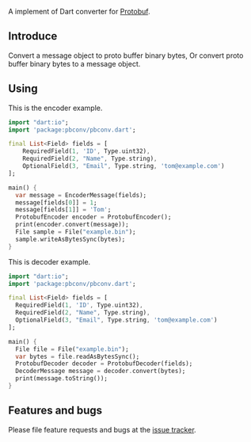 A implement of Dart converter for [Protobuf](https://developers.google.com/protocol-buffers/).

## Introduce
Convert a message object to proto buffer binary bytes, Or convert proto buffer binary bytes to a message object.

## Using

This is the encoder example.
```dart
import "dart:io";
import 'package:pbconv/pbconv.dart';

final List<Field> fields = [
    RequiredField(1, 'ID', Type.uint32),
    RequiredField(2, "Name", Type.string),
    OptionalField(3, "Email", Type.string, 'tom@example.com')
];

main() {
  var message = EncoderMessage(fields);
  message[fields[0]] = 1;
  message[fields[1]] = 'Tom';
  ProtobufEncoder encoder = ProtobufEncoder();
  print(encoder.convert(message));
  File sample = File("example.bin");
  sample.writeAsBytesSync(bytes);
}
```

This is decoder example.
```dart
import "dart:io";
import 'package:pbconv/pbconv.dart';

final List<Field> fields = [
  RequiredField(1, 'ID', Type.uint32),
  RequiredField(2, "Name", Type.string),
  OptionalField(3, "Email", Type.string, 'tom@example.com')
];

main() {
  File file = File("example.bin");
  var bytes = file.readAsBytesSync();
  ProtobufDecoder decoder = ProtobufDecoder(fields);
  DecoderMessage message = decoder.convert(bytes);
  print(message.toString());
}
```

## Features and bugs
Please file feature requests and bugs at the [issue tracker][tracker].

[tracker]: https://github.com/skyarm/pbconv/issues
